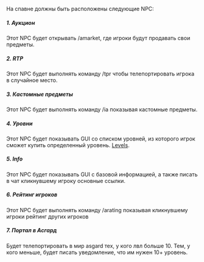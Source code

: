 На спавне должны быть расположены следующие NPC:

##### 1. Аукцион
  Этот NPC будет открывать /amarket, где игроки будут продавать свои предметы.
##### 2. RTP
  Этот NPC будет выполнять команду /tpr чтобы телепортировать игрока в случайное место.
##### 3. Кастомные предметы
  Этот NPC будет выполнять команду /ia показывая кастомные предметы.
##### 4. Уровни
  Этот NPC будет показывать GUI со списком уровней, из которого игрок сможет купить определенный уровень. [Levels](Levels.md).
##### 5. Info
  Этот NPC будет показывать GUI с базовой информацией, а также писать в чат кликнувшему игроку основные ссылки.
##### 6. Рейтинг игроков
  Этот NPC будет выполнять команду /arating показывая кликнувшему игроки рейтинг других игроков
##### 7. Портал в Асгард
   Будет телепортировать в мир asgard тех, у кого лвл больше 10. Тем, у кого меньше, будет писать уведомление, что им нужен 10+ уровень.

